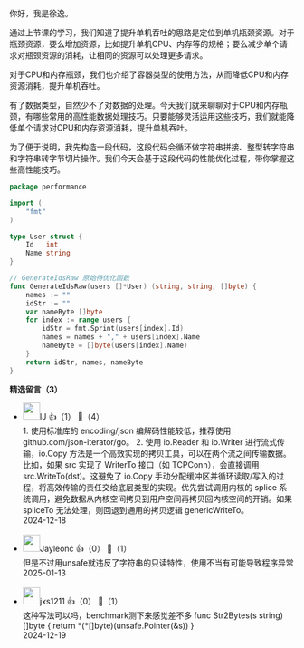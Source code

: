 你好，我是徐逸。

通过上节课的学习，我们知道了提升单机吞吐的思路是定位到单机瓶颈资源。对于瓶颈资源，要么增加资源，比如提升单机CPU、内存等的规格；要么减少单个请求对瓶颈资源的消耗，让相同的资源可以处理更多请求。

对于CPU和内存瓶颈，我们也介绍了容器类型的使用方法，从而降低CPU和内存资源消耗，提升单机吞吐。

有了数据类型，自然少不了对数据的处理。今天我们就来聊聊对于CPU和内存瓶颈，有哪些常用的高性能数据处理技巧。只要能够灵活运用这些技巧，我们就能降低单个请求对CPU和内存资源消耗，提升单机吞吐。

为了便于说明，我先构造一段代码，这段代码会循环做字符串拼接、整型转字符串和字符串转字节切片操作。我们今天会基于这段代码的性能优化过程，带你掌握这些高性能技巧。

```go
package performance

import (
    "fmt"
)

type User struct {
    Id   int
    Name string
}

// GenerateIdsRaw 原始待优化函数
func GenerateIdsRaw(users []*User) (string, string, []byte) {
    names := ""
    idStr := ""
    var nameByte []byte
    for index := range users {
        idStr = fmt.Sprint(users[index].Id)
        names = names + "," + users[index].Name
        nameByte = []byte(users[index].Name)
    }
    return idStr, names, nameByte
}
```
<div><strong>精选留言（3）</strong></div><ul>
<li><img src="https://static001.geekbang.org/account/avatar/00/27/19/fe/d31344db.jpg" width="30px"><span>lJ</span> 👍（1） 💬（4）<div>1. 使用标准库的 encoding&#47;json 编解码性能较低，推荐使用github.com&#47;json-iterator&#47;go。
2. 使用 io.Reader 和 io.Writer 进行流式传输，io.Copy 方法是一个高效实现的拷贝工具，可以在两个流之间传输数据。比如，如果 src 实现了 WriterTo 接口（如 TCPConn），会直接调用 src.WriteTo(dst)。这避免了 io.Copy 手动分配缓冲区并循环读取&#47;写入的过程，将高效传输的责任交给底层类型的实现。优先尝试调用内核的 splice 系统调用，避免数据从内核空间拷贝到用户空间再拷贝回内核空间的开销。如果 spliceTo 无法处理，则回退到通用的拷贝逻辑 genericWriteTo。</div>2024-12-18</li><br/><li><img src="https://static001.geekbang.org/account/avatar/00/2b/ba/56/1cbe8c04.jpg" width="30px"><span>Jayleonc</span> 👍（0） 💬（1）<div>但是不过用unsafe就违反了字符串的只读特性，使用不当有可能导致程序异常</div>2025-01-13</li><br/><li><img src="https://thirdwx.qlogo.cn/mmopen/vi_32/Q0j4TwGTfTKELX1Rd1vmLRWibHib8P95NA87F4zcj8GrHKYQL2RcLDVnxNy1ia2geTWgW6L2pWn2kazrPNZMRVrIg/132" width="30px"><span>jxs1211</span> 👍（0） 💬（1）<div>这种写法可以吗，benchmark测下来感觉差不多
func Str2Bytes(s string) []byte {
	return *(*[]byte)(unsafe.Pointer(&amp;s))
}</div>2024-12-19</li><br/>
</ul>